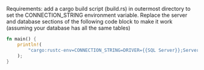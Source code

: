Requirements: add a cargo build script (build.rs) in outermost directory to set the CONNECTION_STRING environment variable. 
Replace the server and database sections of the following code block to make it work (assuming your database has all the same tables)
```rust
fn main() {
    println!(
        "cargo:rustc-env=CONNECTION_STRING=DRIVER={{SQL Server}};Server={?};Database={?};Trusted_Connection=True;"
    );
}
```
